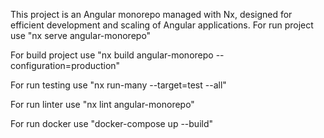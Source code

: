This project is an Angular monorepo managed with Nx, designed for efficient development and scaling of Angular applications.
For run project use 
"nx serve angular-monorepo"

For build project use
"nx build angular-monorepo --configuration=production"

For run testing use
"nx run-many --target=test --all"

For run linter use
"nx lint angular-monorepo"

For run docker use
"docker-compose up --build"
